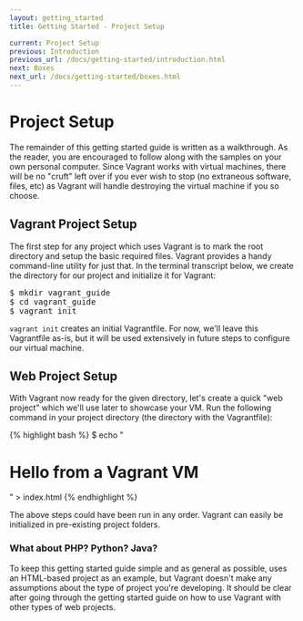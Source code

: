 ```yaml
---
layout: getting_started
title: Getting Started - Project Setup

current: Project Setup
previous: Introduction
previous_url: /docs/getting-started/introduction.html
next: Boxes
next_url: /docs/getting-started/boxes.html
---
```

# Project Setup

The remainder of this getting started guide is written as a walkthrough.
As the reader, you are encouraged to follow along with the samples on your own
personal computer. Since Vagrant works with virtual machines, there will be no
"cruft" left over if you ever wish to stop (no extraneous software, files, etc)
as Vagrant will handle destroying the virtual machine if you so choose.

## Vagrant Project Setup

The first step for any project which uses Vagrant is to mark the root directory
and setup the basic required files. Vagrant provides a handy command-line utility
for just that. In the terminal transcript below, we create the directory for our
project and initialize it for Vagrant:

<pre>
$ mkdir vagrant_guide
$ cd vagrant_guide
$ vagrant init
</pre>

`vagrant init` creates an initial Vagrantfile. For now, we'll leave this Vagrantfile
as-is, but it will be used extensively in future steps to configure our virtual
machine.

## Web Project Setup

With Vagrant now ready for the given directory, let's create a quick "web project"
which we'll use later to showcase your VM. Run the following command in your
project directory (the directory with the Vagrantfile):

{% highlight bash %}
$ echo "<h1>Hello from a Vagrant VM</h1>" > index.html
{% endhighlight %}

The above steps could have been run in any order. Vagrant can easily be initialized
in pre-existing project folders.

<div class="alert-message block-message grey notice">
  <h3>What about PHP? Python? Java?</h3>
  <p>
    To keep this getting started guide simple and as general as possible,
    uses an HTML-based project as an example, but Vagrant doesn't make
    any assumptions about the type of project you're developing. It should
    be clear after going through the getting started guide on how to use Vagrant
    with other types of web projects.
  </p>
</div>
